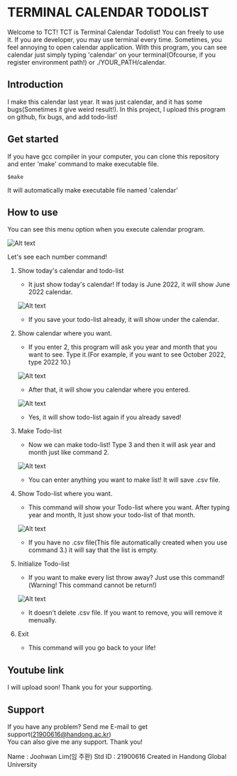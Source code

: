 TERMINAL CALENDAR TODOLIST
==========================

Welcome to TCT! TCT is Terminal Calendar Todolist!
You can freely to use it.
If you are developer, you may use terminal every time. Sometimes, you feel annoying to open calendar application. With this program, you can see calendar just simply typing 'calendar' on your terminal(Ofcourse, if you register environment path!) or ./YOUR_PATH/calendar.


Introduction
------------
I make this calendar last year. It was just calendar, and it has some bugs(Sometimes it give weird result!). In this project, I upload this program on github, fix bugs, and add todo-list!

Get started
-----------
If you have gcc compiler in your computer, you can clone this repository and enter 'make' command to make executable file.

    $make

It will automatically make executable file named 'calendar'


How to use
----------
You can see this menu option when you execute calendar program.

![Alt text](https://user-images.githubusercontent.com/74361097/173158513-0f4aaff6-b582-42c1-ba8f-f389877a46e0.png)

Let's see each number command!

1. Show today's calendar and todo-list
    * It just show today's calendar! If today is June 2022, it will show June 2022 calendar.

    ![Alt text](https://user-images.githubusercontent.com/74361097/173159081-2301a789-5098-42fb-bea7-3849e74616bf.png)

    * If you save your todo-list already, it will show under the calendar.

2. Show calendar where you want.
    * If you enter 2, this program will ask you year and month that you want to see. Type it.(For example, if you want to see October 2022, type 2022 10.)

    ![Alt text](https://user-images.githubusercontent.com/74361097/173159805-895bd297-3278-4b64-b263-bf12e36e0054.png)

    * After that, it will show you calendar where you entered.

    ![Alt text](https://user-images.githubusercontent.com/74361097/173159892-3fe4b705-d7e2-4bc4-9c4b-ca40eedf4edb.png)

    * Yes, it will show todo-list again if you already saved!

3. Make Todo-list
    * Now we can make todo-list! Type 3 and then it will ask year and month just like command 2.

    ![Alt text](https://user-images.githubusercontent.com/74361097/173160090-77538751-b8c7-44d8-9354-0352f6e02d46.png)

    * You can enter anything you want to make list! It will save .csv file.

4. Show Todo-list where you want.
    * This command will show your Todo-list where you want. After typing year and month, It just show your todo-list of that month.

    ![Alt text](https://user-images.githubusercontent.com/74361097/173160340-183569dc-2c48-4f1f-b380-245f4f311fb8.png)

    * If you have no .csv file(This file automatically created when you use command 3.) it will say that the list is empty.

5. Initialize Todo-list
    * If you want to make every list throw away? Just use this command!(Warning! This command cannot be return!)

    ![Alt text](https://user-images.githubusercontent.com/74361097/173160526-3b7da044-180d-4d71-b94b-4faaa849b728.png)
    
    * It doesn't delete .csv file. If you want to remove, you will remove it menually.

6. Exit
    * This command will you go back to your life!

Youtube link
------------
I will upload soon! Thank you for your supporting.

Support
-------
If you have any problem? Send me E-mail to get support(21900616@handong.ac.kr)   
You can also give me any support. Thank you!

Name : Joohwan Lim(임 주환)
Std ID : 21900616
Created in Handong Global University
